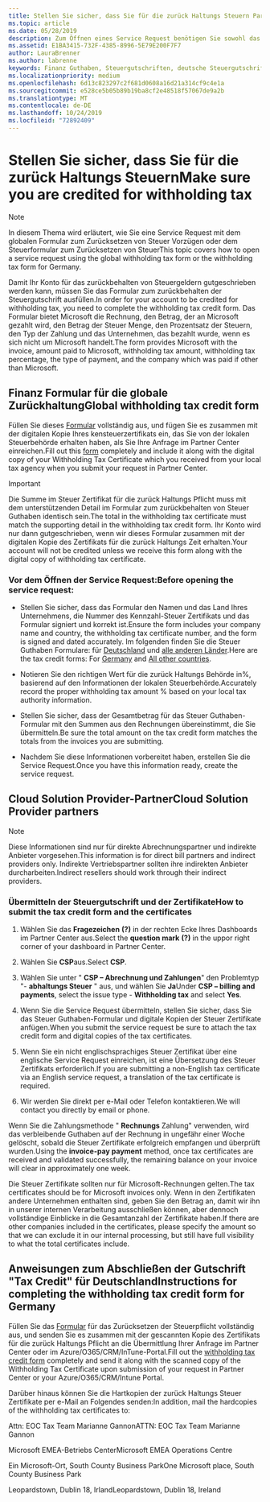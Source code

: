 ```yaml
---
title: Stellen Sie sicher, dass Sie für die zurück Haltungs Steuern Partner Center
ms.topic: article
ms.date: 05/28/2019
description: Zum Öffnen eines Service Request benötigen Sie sowohl das Formular zum zurückbehalten der Steuergutschrift als auch das Steuer Zertifikat für die Zurückhaltung.
ms.assetid: E1BA3415-732F-4385-8996-5E79E200F7F7
author: LauraBrenner
ms.author: labrenne
keywords: Finanz Guthaben, Steuergutschriften, deutsche Steuergutschrift, Formular Steuergutschrift
ms.localizationpriority: medium
ms.openlocfilehash: 6d13c823297c2f681d0608a16d21a314cf9c4e1a
ms.sourcegitcommit: e528ce5b05b89b19ba8cf2e48518f57067de9a2b
ms.translationtype: MT
ms.contentlocale: de-DE
ms.lasthandoff: 10/24/2019
ms.locfileid: "72892409"
---
```

# <a name="make-sure-you-are-credited-for-withholding-tax"></a><span data-ttu-id="78b4d-104">Stellen Sie sicher, dass Sie für die zurück Haltungs Steuern</span><span class="sxs-lookup"><span data-stu-id="78b4d-104">Make sure you are credited for withholding tax</span></span>

>[!Note]
><span data-ttu-id="78b4d-105">In diesem Thema wird erläutert, wie Sie eine Service Request mit dem globalen Formular zum Zurücksetzen von Steuer Vorzügen oder dem Steuerformular zum Zurücksetzen von Steuer</span><span class="sxs-lookup"><span data-stu-id="78b4d-105">This topic covers how to open a service request using the global withholding tax form or the withholding tax form for Germany.</span></span>

<span data-ttu-id="78b4d-106">Damit Ihr Konto für das zurückbehalten von Steuergeldern gutgeschrieben werden kann, müssen Sie das Formular zum zurückbehalten der Steuergutschrift ausfüllen.</span><span class="sxs-lookup"><span data-stu-id="78b4d-106">In order for your account to be credited for withholding tax, you need to complete the withholding tax credit form.</span></span> <span data-ttu-id="78b4d-107">Das Formular bietet Microsoft die Rechnung, den Betrag, der an Microsoft gezahlt wird, den Betrag der Steuer Menge, den Prozentsatz der Steuern, den Typ der Zahlung und das Unternehmen, das bezahlt wurde, wenn es sich nicht um Microsoft handelt.</span><span class="sxs-lookup"><span data-stu-id="78b4d-107">The form provides Microsoft with the invoice, amount paid to Microsoft, withholding tax amount, withholding tax percentage, the type of payment, and the company which was paid if other than Microsoft.</span></span>  

## <a name="global-withholding-tax-credit-form"></a><span data-ttu-id="78b4d-108">Finanz Formular für die globale Zurückhaltung</span><span class="sxs-lookup"><span data-stu-id="78b4d-108">Global withholding tax credit form</span></span>

<span data-ttu-id="78b4d-109">Füllen Sie dieses [Formular](https://query.prod.cms.rt.microsoft.com/cms/api/am/binary/RE30311) vollständig aus, und fügen Sie es zusammen mit der digitalen Kopie Ihres kensteuerzertifikats ein, das Sie von der lokalen Steuerbehörde erhalten haben, als Sie Ihre Anfrage im Partner Center einreichen.</span><span class="sxs-lookup"><span data-stu-id="78b4d-109">Fill out this [form](https://query.prod.cms.rt.microsoft.com/cms/api/am/binary/RE30311) completely and include it along with the digital copy of your Withholding Tax Certificate which you received from your local tax agency when you submit your request in Partner Center.</span></span>
>[!IMPORTANT]
><span data-ttu-id="78b4d-110">Die Summe im Steuer Zertifikat für die zurück Haltungs Pflicht muss mit dem unterstützenden Detail im Formular zum zurückbehalten von Steuer Guthaben identisch sein.</span><span class="sxs-lookup"><span data-stu-id="78b4d-110">The total in the withholding tax certificate must match the supporting detail in the withholding tax credit form.</span></span> <span data-ttu-id="78b4d-111">Ihr Konto wird nur dann gutgeschrieben, wenn wir dieses Formular zusammen mit der digitalen Kopie des Zertifikats für die zurück Haltungs Zeit erhalten.</span><span class="sxs-lookup"><span data-stu-id="78b4d-111">Your account will not be credited unless we receive this form along with the digital copy of withholding tax certificate.</span></span>

### <a name="before-opening-the-service-request"></a><span data-ttu-id="78b4d-112">Vor dem Öffnen der Service Request:</span><span class="sxs-lookup"><span data-stu-id="78b4d-112">Before opening the service request:</span></span>

- <span data-ttu-id="78b4d-113">Stellen Sie sicher, dass das Formular den Namen und das Land Ihres Unternehmens, die Nummer des Kennzahl-Steuer Zertifikats und das Formular signiert und korrekt ist.</span><span class="sxs-lookup"><span data-stu-id="78b4d-113">Ensure the form includes your company name and country, the withholding tax certificate number, and the form is signed and dated accurately.</span></span> <span data-ttu-id="78b4d-114">Im folgenden finden Sie die Steuer Guthaben Formulare: für [Deutschland](https://query.prod.cms.rt.microsoft.com/cms/api/am/binary/RE305Lo) und [alle anderen Länder](https://query.prod.cms.rt.microsoft.com/cms/api/am/binary/RE30311).</span><span class="sxs-lookup"><span data-stu-id="78b4d-114">Here are the tax credit forms: For [Germany](https://query.prod.cms.rt.microsoft.com/cms/api/am/binary/RE305Lo) and [All other countries](https://query.prod.cms.rt.microsoft.com/cms/api/am/binary/RE30311).</span></span>

- <span data-ttu-id="78b4d-115">Notieren Sie den richtigen Wert für die zurück Haltungs Behörde in%, basierend auf den Informationen der lokalen Steuerbehörde.</span><span class="sxs-lookup"><span data-stu-id="78b4d-115">Accurately record the proper withholding tax amount % based on your local tax authority information.</span></span>

- <span data-ttu-id="78b4d-116">Stellen Sie sicher, dass der Gesamtbetrag für das Steuer Guthaben-Formular mit den Summen aus den Rechnungen übereinstimmt, die Sie übermitteln.</span><span class="sxs-lookup"><span data-stu-id="78b4d-116">Be sure the total amount on the tax credit form matches the totals from the invoices you are submitting.</span></span> 

- <span data-ttu-id="78b4d-117">Nachdem Sie diese Informationen vorbereitet haben, erstellen Sie die Service Request.</span><span class="sxs-lookup"><span data-stu-id="78b4d-117">Once you have this information ready, create the service request.</span></span>

## <a name="cloud-solution-provider-partners"></a><span data-ttu-id="78b4d-118">Cloud Solution Provider-Partner</span><span class="sxs-lookup"><span data-stu-id="78b4d-118">Cloud Solution Provider partners</span></span>

>[!Note]
><span data-ttu-id="78b4d-119">Diese Informationen sind nur für direkte Abrechnungspartner und indirekte Anbieter vorgesehen.</span><span class="sxs-lookup"><span data-stu-id="78b4d-119">This information is for direct bill partners and indirect providers only.</span></span> <span data-ttu-id="78b4d-120">Indirekte Vertriebspartner sollten ihre indirekten Anbieter durcharbeiten.</span><span class="sxs-lookup"><span data-stu-id="78b4d-120">Indirect resellers should work through their indirect providers.</span></span>

### <a name="how-to-submit-the-tax-credit-form-and-the-certificates"></a><span data-ttu-id="78b4d-121">Übermitteln der Steuergutschrift und der Zertifikate</span><span class="sxs-lookup"><span data-stu-id="78b4d-121">How to submit the tax credit form and the certificates</span></span>

1. <span data-ttu-id="78b4d-122">Wählen Sie das **Fragezeichen** **(?)** in der rechten Ecke Ihres Dashboards im Partner Center aus.</span><span class="sxs-lookup"><span data-stu-id="78b4d-122">Select the **question mark** **(?)** in the uppor right corner of your dashboard in Partner Center.</span></span>

2. <span data-ttu-id="78b4d-123">Wählen Sie **CSP**aus.</span><span class="sxs-lookup"><span data-stu-id="78b4d-123">Select **CSP**.</span></span>

3. <span data-ttu-id="78b4d-124">Wählen Sie unter " **CSP – Abrechnung und Zahlungen**" den Problemtyp "- **abhaltungs Steuer** " aus, und wählen Sie **Ja**</span><span class="sxs-lookup"><span data-stu-id="78b4d-124">Under **CSP – billing and payments**, select the issue type - **Withholding tax** and select **Yes**.</span></span> 

4. <span data-ttu-id="78b4d-125">Wenn Sie die Service Request übermitteln, stellen Sie sicher, dass Sie das Steuer Guthaben-Formular und digitale Kopien der Steuer Zertifikate anfügen.</span><span class="sxs-lookup"><span data-stu-id="78b4d-125">When you submit the service request be sure to attach the tax credit form and digital copies of the tax certificates.</span></span>

5. <span data-ttu-id="78b4d-126">Wenn Sie ein nicht englischsprachiges Steuer Zertifikat über eine englische Service Request einreichen, ist eine Übersetzung des Steuer Zertifikats erforderlich.</span><span class="sxs-lookup"><span data-stu-id="78b4d-126">If you are submitting a non-English tax certificate via an English service request, a translation of the tax certificate is required.</span></span>

6. <span data-ttu-id="78b4d-127">Wir werden Sie direkt per e-Mail oder Telefon kontaktieren.</span><span class="sxs-lookup"><span data-stu-id="78b4d-127">We will contact you directly by email or phone.</span></span>

<span data-ttu-id="78b4d-128">Wenn Sie die Zahlungsmethode " **Rechnungs** Zahlung" verwenden, wird das verbleibende Guthaben auf der Rechnung in ungefähr einer Woche gelöscht, sobald die Steuer Zertifikate erfolgreich empfangen und überprüft wurden.</span><span class="sxs-lookup"><span data-stu-id="78b4d-128">Using the **invoice-pay payment** method, once tax certificates are received and validated successfully, the remaining balance on your invoice will clear in approximately one week.</span></span> 

<span data-ttu-id="78b4d-129">Die Steuer Zertifikate sollten nur für Microsoft-Rechnungen gelten.</span><span class="sxs-lookup"><span data-stu-id="78b4d-129">The tax certificates should be for Microsoft invoices only.</span></span> <span data-ttu-id="78b4d-130">Wenn in den Zertifikaten andere Unternehmen enthalten sind, geben Sie den Betrag an, damit wir ihn in unserer internen Verarbeitung ausschließen können, aber dennoch vollständige Einblicke in die Gesamtanzahl der Zertifikate haben.</span><span class="sxs-lookup"><span data-stu-id="78b4d-130">If there are other companies included in the certificates, please specify the amount so that we can exclude it in our internal processing, but still have full visibility to what the total certificates include.</span></span> 

## <a name="instructions-for-completing-the-withholding-tax-credit-form-for-germany"></a><span data-ttu-id="78b4d-131">Anweisungen zum Abschließen der Gutschrift "Tax Credit" für Deutschland</span><span class="sxs-lookup"><span data-stu-id="78b4d-131">Instructions for completing the withholding tax credit form for Germany</span></span>

<span data-ttu-id="78b4d-132">Füllen Sie das [Formular](https://query.prod.cms.rt.microsoft.com/cms/api/am/binary/RE305Lo) für das Zurücksetzen der Steuerpflicht vollständig aus, und senden Sie es zusammen mit der gescannten Kopie des Zertifikats für die zurück Haltungs Pflicht an die Übermittlung Ihrer Anfrage im Partner Center oder im Azure/O365/CRM/InTune-Portal.</span><span class="sxs-lookup"><span data-stu-id="78b4d-132">Fill out the [withholding tax credit form](https://query.prod.cms.rt.microsoft.com/cms/api/am/binary/RE305Lo) completely and send it along with the scanned copy of the Withholding Tax Certificate upon submission of your request in Partner Center or your Azure/O365/CRM/Intune Portal.</span></span> 

<span data-ttu-id="78b4d-133">Darüber hinaus können Sie die Hartkopien der zurück Haltungs Steuer Zertifikate per e-Mail an Folgendes senden:</span><span class="sxs-lookup"><span data-stu-id="78b4d-133">In addition, mail the hardcopies of the withholding tax certificates to:</span></span>

<span data-ttu-id="78b4d-134">Attn: EOC Tax Team Marianne Gannon</span><span class="sxs-lookup"><span data-stu-id="78b4d-134">ATTN: EOC Tax Team Marianne Gannon</span></span>

<span data-ttu-id="78b4d-135">Microsoft EMEA-Betriebs Center</span><span class="sxs-lookup"><span data-stu-id="78b4d-135">Microsoft EMEA Operations Centre</span></span>

<span data-ttu-id="78b4d-136">Ein Microsoft-Ort, South County Business Park</span><span class="sxs-lookup"><span data-stu-id="78b4d-136">One Microsoft place, South County Business Park</span></span>

<span data-ttu-id="78b4d-137">Leopardstown, Dublin 18, Irland</span><span class="sxs-lookup"><span data-stu-id="78b4d-137">Leopardstown, Dublin 18, Ireland</span></span>
